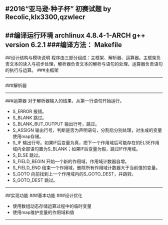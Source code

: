 #2016“亚马逊·种子杯” 初赛试题
by Recolic,klx3300,qzwlecr
--------
##编译运行环境
	archlinux 4.8.4-1-ARCH
	g++ version 6.2.1
###编译方法：
	Makefile
--------
##设计结构与模块说明
程序由三部分组成：主框架、解析器、运算器。主框架负责文本的读入与初步处理，解析器负责文本的解析与语句的处理，运算器负责语句的执行与运算。
###主框架

--------
###解析器

--------
###运算器
对于解析器输入的结果，从第一行语句开始运行。
- S_ERROR	报错。
- S_BLANK	跳过。
- S_BLANK_BUT_OUTPUT  输出行号，跳过。
- S_ASSIGN 输出行号，判断是否为声明语句，分割后分别处理，对生成的变量使用map存储。
- S_IF 输出行号。如果IF后变量为真，把下一个作用域后可能存在的ELSE作用域内全部语句置为S_BLANK；如果IF后变量为假，跳过IF作用域。
- S_ELSE 跳过。
- S_FIELD_BEGIN 开始一个新的作用域，作用域计数器自增。
- S_FIELD_END 结束一个作用域，删除所有作用域计数器大于当前值的变量。
- S_GOTO 向前找到上一个作用域内的S_GOTO_DEST，并跳转。
- S_GOTO_DEST 跳过。
--------
##实现功能
###基本功能
###设计优化
- 使用数组动态存储运算过程中的临时变量
- 使用map维护变量的作用域和值
--------
